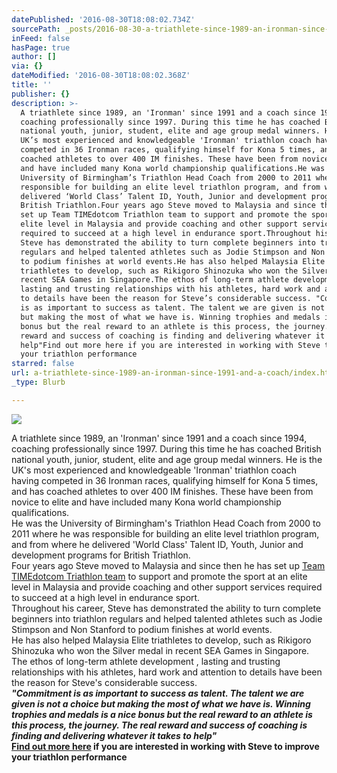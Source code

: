 ```yaml
---
datePublished: '2016-08-30T18:08:02.734Z'
sourcePath: _posts/2016-08-30-a-triathlete-since-1989-an-ironman-since-1991-and-a-coach.md
inFeed: false
hasPage: true
author: []
via: {}
dateModified: '2016-08-30T18:08:02.368Z'
title: ''
publisher: {}
description: >-
  A triathlete since 1989, an 'Ironman' since 1991 and a coach since 1994,
  coaching professionally since 1997. During this time he has coached British
  national youth, junior, student, elite and age group medal winners. He is the
  UK’s most experienced and knowledgeable 'Ironman' triathlon coach having
  competed in 36 Ironman races, qualifying himself for Kona 5 times, and has
  coached athletes to over 400 IM finishes. These have been from novice to elite
  and have included many Kona world championship qualifications.He was the
  University of Birmingham’s Triathlon Head Coach from 2000 to 2011 where he was
  responsible for building an elite level triathlon program, and from where he
  delivered ‘World Class’ Talent ID, Youth, Junior and development programs for
  British Triathlon.Four years ago Steve moved to Malaysia and since then he has
  set up Team TIMEdotcom Triathlon team to support and promote the sport at an
  elite level in Malaysia and provide coaching and other support services
  required to succeed at a high level in endurance sport.Throughout his career,
  Steve has demonstrated the ability to turn complete beginners into triathlon
  regulars and helped talented athletes such as Jodie Stimpson and Non Stanford
  to podium finishes at world events.He has also helped Malaysia Elite
  triathletes to develop, such as Rikigoro Shinozuka who won the Silver medal in
  recent SEA Games in Singapore.The ethos of long-term athlete development ,
  lasting and trusting relationships with his athletes, hard work and attention
  to details have been the reason for Steve’s considerable success. "Commitment
  is as important to success as talent. The talent we are given is not a choice
  but making the most of what we have is. Winning trophies and medals is a nice
  bonus but the real reward to an athlete is this process, the journey. The real
  reward and success of coaching is finding and delivering whatever it takes to
  help"Find out more here if you are interested in working with Steve to improve
  your triathlon performance
starred: false
url: a-triathlete-since-1989-an-ironman-since-1991-and-a-coach/index.html
_type: Blurb

---
```

![](https://the-grid-user-content.s3-us-west-2.amazonaws.com/e2c7141a-6dfa-4f63-b6fc-45d57b6f1bc4.jpg)

A triathlete since 1989, an 'Ironman' since 1991 and a coach since 1994, coaching professionally since 1997\. During this time he has coached British national youth, junior, student, elite and age group medal winners. He is the UK's most experienced and knowledgeable 'Ironman' triathlon coach having competed in 36 Ironman races, qualifying himself for Kona 5 times, and has coached athletes to over 400 IM finishes. These have been from novice to elite and have included many Kona world championship qualifications.  
He was the University of Birmingham's Triathlon Head Coach from 2000 to 2011 where he was responsible for building an elite level triathlon program, and from where he delivered 'World Class' Talent ID, Youth, Junior and development programs for British Triathlon.  
Four years ago Steve moved to Malaysia and since then he has set up [Team TIMEdotcom Triathlon team][0] to support and promote the sport at an elite level in Malaysia and provide coaching and other support services required to succeed at a high level in endurance sport.  
Throughout his career, Steve has demonstrated the ability to turn complete beginners into triathlon regulars and helped talented athletes such as Jodie Stimpson and Non Stanford to podium finishes at world events.  
He has also helped Malaysia Elite triathletes to develop, such as Rikigoro Shinozuka who won the Silver medal in recent SEA Games in Singapore.  
The ethos of long-term athlete development , lasting and trusting relationships with his athletes, hard work and attention to details have been the reason for Steve's considerable success.   
_**"Commitment is as important to success as talent. The talent we are given is not a choice but making the most of what we have is. Winning trophies and medals is a nice bonus but the real reward to an athlete is this process, the journey. The real reward and success of coaching is finding and delivering whatever it takes to help"**_  
**[Find out more here][1] if you are interested in working with Steve to improve your triathlon performance**

[0]: http://teamtimetriathlon.weebly.com/
[1]: http://www.stevelumleytriathlon.com/coaching-and-support.html